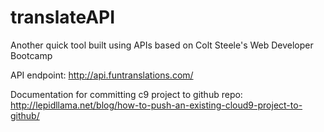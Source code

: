 # translateAPI
Another quick tool built using APIs based on Colt Steele's Web Developer Bootcamp

API endpoint: http://api.funtranslations.com/

Documentation for committing c9 project to github repo: http://lepidllama.net/blog/how-to-push-an-existing-cloud9-project-to-github/
